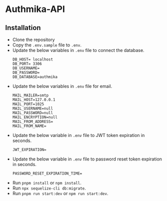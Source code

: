 # Authmika-API

## Installation

- Clone the repository
- Copy the `.env.sample` file to `.env`.
- Update the below variables in `.env` file to connect the database.
  ```
  DB_HOST= localhost
  DB_PORT= 3306
  DB_USERNAME=
  DB_PASSWORD=
  DB_DATABASE=authmika
  ```
- Update the below variables in `.env` file for email.
  ```
  MAIL_MAILER=smtp
  MAIL_HOST=127.0.0.1
  MAIL_PORT=1025
  MAIL_USERNAME=null
  MAIL_PASSWORD=null
  MAIL_ENCRYPTION=null
  MAIL_FROM_ADDRESS=
  MAIL_FROM_NAME=
  ```
- Update the below variable in `.env` file to JWT token expiration in seconds.
  ```
  JWT_EXPIRATION=
  ```
- Update the below variable in `.env` file to password reset token expiration in seconds.
  ```
  PASSWORD_RESET_EXPIRATION_TIME=
  ```
- Run `pnpm install` or `npm install`.
- Run `npx sequelize-cli db:migrate`.
- Run `pnpm run start:dev` or `npm run start:dev`.

